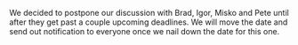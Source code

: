 We decided to postpone our discussion with Brad, Igor, Misko and Pete until after they get past 
a couple upcoming deadlines. We will move the date and send out notification to 
everyone once we nail down the date for this one.﻿

